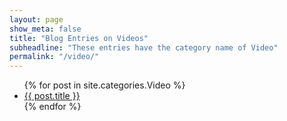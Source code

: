 ```yaml
---
layout: page
show_meta: false
title: "Blog Entries on Videos"
subheadline: "These entries have the category name of Video"
permalink: "/video/"
---
```

<ul>
    {% for post in site.categories.Video %}
    <li><a href="{{ site.url }}{{ post.url }}">{{ post.title }}</a></li>
    {% endfor %}
</ul>
